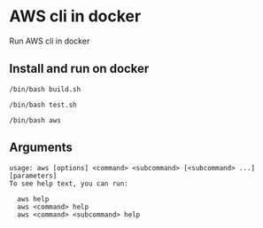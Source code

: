 # AWS cli in docker

Run AWS cli in docker

## Install and run on docker

```shell
/bin/bash build.sh
```

```shell
/bin/bash test.sh
```

```shell
/bin/bash aws
```

## Arguments

```shell
usage: aws [options] <command> <subcommand> [<subcommand> ...] [parameters]
To see help text, you can run:

  aws help
  aws <command> help
  aws <command> <subcommand> help
```